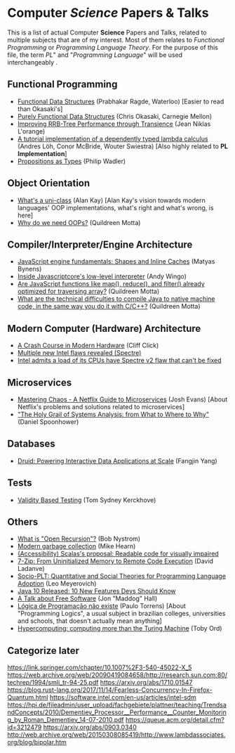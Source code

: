 # Computer *Science* Papers & Talks
This is a list of actual Computer **Science** Papers and Talks, related to multiple subjects that are of my interest. Most of them relates to *Functional Programming* or *Programming Language Theory*.
For the purpose of this file, the term *PL*" and "*Programming Language*" will be used interchangeably .

## Functional Programming
- [Functional Data Structures](https://cs.uwaterloo.ca/~plragde/flaneries/FDS/) (Prabhakar Ragde, Waterloo) \[Easier to read than Okasaki's\]
- [Purely Functional Data Structures](https://www.cs.cmu.edu/~rwh/theses/okasaki.pdf) (Chris Okasaki, Carnegie Mellon)
- [Improving RRB-Tree Performance through Transience](https://hypirion.com/musings/thesis)  (Jean Niklas L'orange)
- [A tutorial implementation of a dependently typed lambda calculus](https://www.andres-loeh.de/LambdaPi/LambdaPi.pdf) (Andres Löh, Conor McBride, Wouter Swiestra) [Also highly related to **PL Implementation**]
- [Propositions as Types](https://www.youtube.com/watch?v=IOiZatlZtGU) (Philip Wadler)

## Object Orientation
- [What's a uni-class](https://www.quora.com/Whats-a-uni-class/answer/Alan-Kay-11) (Alan Kay) \[Alan Kay's vision towards modern languages' OOP implementations, what's right and what's wrong, is here\]
- [Why do we need OOPs?](https://www.quora.com/Why-do-we-need-OOPs) (Quildreen Motta)

## Compiler/Interpreter/Engine Architecture
- [JavaScript engine fundamentals: Shapes and Inline Caches](https://mathiasbynens.be/notes/shapes-ics) (Matyas Bynens)
- [Inside Javascriptcore's low-level interpreter](https://wingolog.org/archives/2012/06/27/inside-javascriptcores-low-level-interpreter) (Andy Wingo)
- [Are JavaScript functions like map(), reduce(), and filter() already optimized for traversing array?](https://www.quora.com/Are-JavaScript-functions-like-map-reduce-and-filter-already-optimized-for-traversing-array) (Quildreen Motta)
- [What are the technical difficulties to compile Java to native machine code, in the same way you do it with C/C++?](https://www.quora.com/What-are-the-technical-difficulties-to-compile-Java-to-native-machine-code-in-the-same-way-you-do-it-with-C-C) (Quildreen Motta)
## Modern Computer (Hardware) Architecture
- [A Crash Course in Modern Hardware](https://www.youtube.com/watch?v=OFgxAFdxYAQ) (Cliff Click)
- [Multiple new Intel flaws revealed (Spectre)](https://www.heise.de/ct/artikel/Exclusive-Spectre-NG-Multiple-new-Intel-CPU-flaws-revealed-several-serious-4040648.html)
- [Intel admits a load of its CPUs have Spectre v2 flaw that can't be fixed](http://www.theregister.co.uk/2018/04/04/intel_spectre_microcode_updates/)
## Microservices
-  [Mastering Chaos - A Netflix Guide to Microservices](https://www.youtube.com/watch?v=CZ3wIuvmHeM) (Josh Evans) [About Netflix's problems and solutions related to microservices]
- ["The Holy Grail of Systems Analysis: from What to Where to Why"](https://www.youtube.com/watch?v=3u-td4vZYHU) (Daniel Spoonhower)

## Databases
- [Druid: Powering Interactive Data Applications at Scale](https://www.youtube.com/watch?v=vbH8E0nH2Nw) (Fangjin Yang)

## Tests
- [Validity Based Testing](https://www.youtube.com/watch?v=cPE577X4kIY) (Tom Sydney Kerckhove)

## Others
- [What is "Open Recursion"?](http://journal.stuffwithstuff.com/2013/08/26/what-is-open-recursion/) (Bob Nystrom)
- [Modern garbage collection](https://blog.plan99.net/modern-garbage-collection-911ef4f8bd8e) (Mike Hearn)
- [(Accessibility) Scalas's proposal: Readable code for visually impaired](https://github.com/scalacenter/advisoryboard/blob/master/proposals/016-verbal-descriptions.md)
- [7-Zip: From Uninitialized Memory to Remote Code Execution](https://landave.io/2018/05/7-zip-from-uninitialized-memory-to-remote-code-execution/) (David Ladanve)
- [Socio-PLT: Quantitative and Social Theories for Programming Language Adoption](https://www.youtube.com/watch?v=v2ITaI4y7_0) (Leo Meyerovich)
- [Java 10 Released: 10 New Features Devs Should Know](https://dzone.com/articles/java-10-released-10-new-features-devs-should-know?utm_source=quora)
- [A Talk about Free Software](https://www.youtube.com/watch?v=KpsSvBvFXNQ) (Jon "Maddog" Hall)
- [Lógica de Programação não existe](https://www.youtube.com/watch?v=VpzhH9CXOy0) (Paulo Torrens) [About "Programming Logics", a usual subject in brazilian colleges, universities and schools, that doesn't actually mean anything]
- [Hypercomputing: computing more than the Turing Machine](https://arxiv.org/ftp/math/papers/0209/0209332.pdf) (Toby Ord)


## Categorize later
https://link.springer.com/chapter/10.1007%2F3-540-45022-X_5
https://web.archive.org/web/20090419084658/http://research.sun.com:80/techrep/1994/smli_tr-94-25.pdf
https://arxiv.org/abs/1710.01547
https://blog.rust-lang.org/2017/11/14/Fearless-Concurrency-In-Firefox-Quantum.html
https://software.intel.com/en-us/articles/intel-sdm
https://hpi.de/fileadmin/user_upload/fachgebiete/plattner/teaching/TrendsandConcepts/2010/Dementiev_Processor__Performance__Counter_Monitoring_by_Roman_Dementiev_14-07-2010.pdf
https://queue.acm.org/detail.cfm?id=3212479
https://arxiv.org/abs/0903.0340
http://web.archive.org/web/20150308085419/http://www.lambdassociates.org/blog/bipolar.htm

<!--stackedit_data:
eyJoaXN0b3J5IjpbLTUwNTQyNDg1MV19
-->